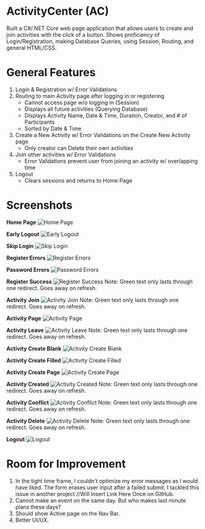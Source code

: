 # ActivityCenter (AC)
Built a C#/.NET Core web page application that allows users to create and join activities with the click of a button. Shows proficiency of Login/Registration, making Database Queries, using Session, Routing, and general HTML/CSS.


# General Features
1. Login & Registration w/ Error Validations
2. Routing to main Activity page after logging in or registering
   - Cannot access page w/o logging in (Session)
   - Displays all future activities (Querying Database)
   - Displays Activity Name, Date & Time, Duration, Creator, and # of Participants 
   - Sorted by Date & Time
3. Create a New Activity w/ Error Validations on the Create New Activity page
   - Only creator can Delete their own activities
4. Join other activities w/ Error Validations
   - Error Validations prevent user from joining an activity w/ overlapping time
5. Logout
   - Clears sessions and returns to Home Page


# Screenshots

**Home Page**
![Home Page](screenshots/DojoActivity_0_1870x975_Home.png?raw=true "Home Page")

**Early Logout**
![Early Logout](screenshots/DojoActivity_0_1870x975_EarlyLogout.png?raw=true "Early Logout")

**Skip Login**
![Skip Login](screenshots/DojoActivity_0_1870x975_SkipLogin.png?raw=true "Skip Login")

**Register Errors**
![Register Errors](screenshots/DojoActivity_1_1870x975_RegisterErrors.png?raw=true "Register Errors")

**Password Errors**
![Password Errors](screenshots/DojoActivity_2_1870x975_PasswordErrors.png?raw=true "Password Errors")

**Register Success**
![Register Success](screenshots/DojoActivity_3_1870x975_RegisterSuccess.png?raw=true "Register Success")
Note: Green text only lasts through one redirect. Goes away on refresh.

**Activity Join**
![Activity Join](screenshots/DojoActivity_4_1870x975_ActivityJoin.png?raw=true "Activity Join")
Note: Green text only lasts through one redirect. Goes away on refresh.

**Activity Page**
![Activity Page](screenshots/DojoActivity_5_1870x975_ActivityPage.png?raw=true "Activity Page")

**Activity Leave**
![Activity Leave](screenshots/DojoActivity_6_1870x975_ActivityLeave.png?raw=true "Activity Leave")
Note: Green text only lasts through one redirect. Goes away on refresh.

**Activity Create Blank**
![Activity Create Blank](screenshots/DojoActivity_7_1870x975_ActivityCreateBlank.png?raw=true "Activity Create Blank")

**Activity Create Filled**
![Activity Create Filled](screenshots/DojoActivity_8_1870x975_ActivityCreateFilled.png?raw=true "Activity Create Filled")

**Activity Create Page**
![Activity Create Page](screenshots/DojoActivity_9_1870x975_ActivityCreatePage.png?raw=true "Activity Create Page")

**Activity Created**
![Activity Created](screenshots/DojoActivity_10_1870x975_ActivityCreated.png?raw=true "Activity Created")
Note: Green text only lasts through one redirect. Goes away on refresh.

**Activity Conflict**
![Activity Conflict](screenshots/DojoActivity_11_1870x975_ActivityConflict.png?raw=true "Activity Conflict")
Note: Green text only lasts through one redirect. Goes away on refresh.

**Activity Delete**
![Activity Delete](screenshots/DojoActivity_12_1870x975_ActivityDelete.png?raw=true "Activity Delete")
Note: Green text only lasts through one redirect. Goes away on refresh.

**Logout**
![Logout](screenshots/DojoActivity_13_1870x975_Logout.png?raw=true "Logout")


# Room for Improvement
1. In the tight time frame, I couldn't optimize my error messages as I would have liked. The form erases user input after a failed submit. I tackled this issue in another project //Will Insert Link Here Once on GitHub.
2. Cannot make an event on the same day. But who makes last minute plans these days?
3. Should show Active page on the Nav Bar.
4. Better UI/UX.

